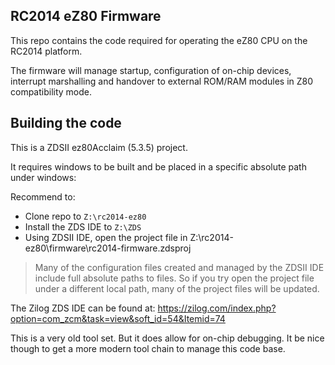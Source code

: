 
## RC2014 eZ80 Firmware

This repo contains the code required for operating the eZ80 CPU on the RC2014 platform.

The firmware will manage startup, configuration of on-chip devices, interrupt marshalling and handover to external ROM/RAM modules in Z80 compatibility mode.

## Building the code

This is a ZDSII ez80Acclaim (5.3.5) project.

It requires windows to be built and be placed in a specific absolute path under windows:

Recommend to:
* Clone repo to `Z:\rc2014-ez80`
* Install the ZDS IDE to `Z:\ZDS`
* Using ZDSII IDE, open the project file in Z:\rc2014-ez80\firmware\rc2014-firmware.zdsproj

> Many of the configuration files created and managed by the ZDSII IDE include full absolute paths to files.  So if you try open the project file
under a different local path, many of the project files will be updated.

The Zilog ZDS IDE can be found at: https://zilog.com/index.php?option=com_zcm&task=view&soft_id=54&Itemid=74

This is a very old tool set.  But it does allow for on-chip debugging.  It be nice though to get a more modern tool chain to manage this code base.
